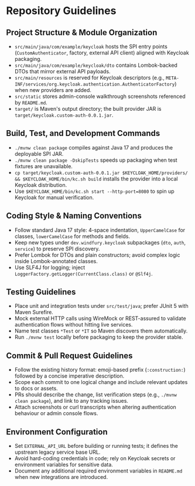 # Repository Guidelines

## Project Structure & Module Organization
- `src/main/java/com/example/keycloak` hosts the SPI entry points (`CustomAuthenticator`, factory, external API client) aligned with Keycloak packaging.
- `src/main/java/com/example/keycloak/dto` contains Lombok-backed DTOs that mirror external API payloads.
- `src/main/resources` is reserved for Keycloak descriptors (e.g., `META-INF/services/org.keycloak.authentication.AuthenticatorFactory`) when new providers are added.
- `src/static` stores admin-console walkthrough screenshots referenced by `README.md`.
- `target/` is Maven's output directory; the built provider JAR is `target/keycloak.custom-auth-0.0.1.jar`.

## Build, Test, and Development Commands
- `./mvnw clean package` compiles against Java 17 and produces the deployable SPI JAR.
- `./mvnw clean package -DskipTests` speeds up packaging when test fixtures are unavailable.
- `cp target/keycloak.custom-auth-0.0.1.jar $KEYCLOAK_HOME/providers/ && $KEYCLOAK_HOME/bin/kc.sh build` installs the provider into a local Keycloak distribution.
- Use `$KEYCLOAK_HOME/bin/kc.sh start --http-port=8080` to spin up Keycloak for manual verification.

## Coding Style & Naming Conventions
- Follow standard Java 17 style: 4-space indentation, `UpperCamelCase` for classes, `lowerCamelCase` for methods and fields.
- Keep new types under `dev.windfury.keycloak` subpackages (`dto`, `auth`, `service`) to preserve SPI discovery.
- Prefer Lombok for DTOs and plain constructors; avoid complex logic inside Lombok-annotated classes.
- Use SLF4J for logging; inject `LoggerFactory.getLogger(CurrentClass.class)` or `@Slf4j`.

## Testing Guidelines
- Place unit and integration tests under `src/test/java`; prefer JUnit 5 with Maven Surefire.
- Mock external HTTP calls using WireMock or REST-assured to validate authentication flows without hitting live services.
- Name test classes `*Test` or `*IT` so Maven discovers them automatically.
- Run `./mvnw test` locally before packaging to keep the provider stable.

## Commit & Pull Request Guidelines
- Follow the existing history format: emoji-based prefix (`:construction:`) followed by a concise imperative description.
- Scope each commit to one logical change and include relevant updates to docs or assets.
- PRs should describe the change, list verification steps (e.g., `./mvnw clean package`), and link to any tracking issues.
- Attach screenshots or curl transcripts when altering authentication behaviour or admin console flows.

## Environment Configuration
- Set `EXTERNAL_API_URL` before building or running tests; it defines the upstream legacy service base URL.
- Avoid hard-coding credentials in code; rely on Keycloak secrets or environment variables for sensitive data.
- Document any additional required environment variables in `README.md` when new integrations are introduced.
